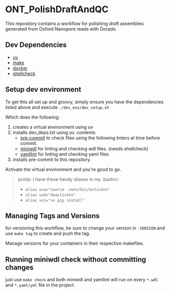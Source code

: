 # ONT_PolishDraftAndQC

This repository contains a workflow for polishing draft assemblies generated from Oxford Nanopore reads with Dorado.

## Dev Dependencies

- [uv](https://astral.sh/uv)
- [make](https://www.gnu.org/software/make/)
- [docker](https://www.docker.com)
- [shellcheck](https://www.shellcheck.net)

## Setup dev environment

To get this all set up and groovy, simply ensure you have the dependencies listed above and execute `./dev_env/dev_setup.sh`

Which does the following:

1. creates a virtual environment using uv
2. installs dev_deps.txt using uv.
   contents:
    - [pre-commit](https://pre-commit.com) to check files using the following linters at time before commit.
    - [miniwdl](https://github.com/chanzuckerberg/miniwdl) for linting and checking wdl files. (needs shellcheck)
    - [yamllint](https://github.com/adrienverge/yamllint) for linting and checking yaml files.
3. installs pre-commit to this repository.

Activate the virtual environment and you're good to go.
>protip: I have these handy aliases in my .bashrc:
>
> - `alias uva="source .venv/bin/activate"`
> - `alias uvd="deactivate"`
> - `alias uvi="uv pip install"`

## Managing Tags and Versions

for versioning this workflow, be sure to change your version in `.VERSION` and use `make tag` to create and push the tag.

Manage versions for your containers in their respective makefiles.

## Running miniwdl check without committing changes

just use `make check` and both miniwdl and yamllint will run on every `*.wdl` and `*.yaml/yml` file in the project.
